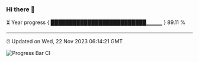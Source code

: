 ### Hi there 👋

⏳ Year progress { ██████████████████████████▁▁▁▁ } 89.11 %

---

⏰ Updated on Wed, 22 Nov 2023 06:14:21 GMT

![Progress Bar CI](https://github.com/liununu/liununu/workflows/Progress%20Bar%20CI/badge.svg)
